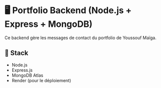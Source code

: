 # 🖥️ Portfolio Backend (Node.js + Express + MongoDB)

Ce backend gère les messages de contact du portfolio de Youssouf Maïga.

## 🚀 Stack
- Node.js
- Express.js
- MongoDB Atlas
- Render (pour le déploiement)
